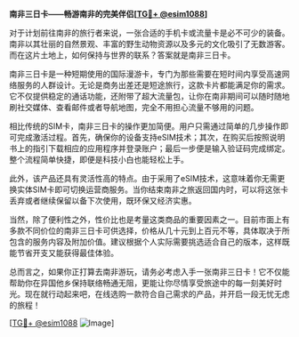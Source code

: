 **南非三日卡——畅游南非的完美伴侣[[TG💪+ @esim1088](https://t.me/s/esim1088)]**

对于计划前往南非的旅行者来说，一张合适的手机卡或流量卡是必不可少的装备。南非以其壮丽的自然景观、丰富的野生动物资源以及多元的文化吸引了无数游客。而在这片土地上，如何保持与世界的联系？答案就是南非三日卡。

南非三日卡是一种短期使用的国际漫游卡，专门为那些需要在短时间内享受高速网络服务的人群设计。无论是商务出差还是短途旅行，这款卡片都能满足你的需求。它不仅提供稳定的通话功能，还附带了超大流量包，让你在南非期间可以随时随地刷社交媒体、查看邮件或者导航地图，完全不用担心流量不够用的问题。

相比传统的SIM卡，南非三日卡的操作更加简便。用户只需通过简单的几步操作即可完成激活过程。首先，确保你的设备支持eSIM技术；其次，在购买后按照说明书上的指引下载相应的应用程序并登录账户；最后一步便是输入验证码完成绑定。整个流程简单快捷，即便是科技小白也能轻松上手。

此外，该产品还具有灵活性高的特点。由于采用了eSIM技术，这意味着你无需更换实体SIM卡即可切换运营商服务。当你结束南非之旅返回国内时，可以将这张卡丢弃或者继续保留以备下次使用，既环保又经济实惠。

当然，除了便利性之外，性价比也是考量这类商品的重要因素之一。目前市面上有多款不同价位的南非三日卡可供选择，价格从几十元到上百元不等，具体取决于所包含的服务内容及附加价值。建议根据个人实际需要挑选适合自己的版本，这样既能节省开支又能获得最佳体验。

总而言之，如果你正打算去南非游玩，请务必考虑入手一张南非三日卡！它不仅能帮助你在异国他乡保持联络畅通无阻，更能让你尽情享受旅途中的每一刻美好时光。现在就行动起来吧，在线选购一款符合自己需求的产品，并开启一段无忧无虑的旅程！

[[TG💪+ @esim1088](https://t.me/s/esim1088) ![Image](https://i.postimg.cc/4NQfJmqS/Snipaste-2025-05-13-00-14-12.png)]